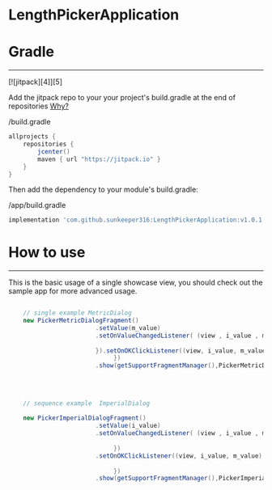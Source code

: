 # LengthPickerApplication


# Gradle
--------

[![jitpack][4]][5]

Add the jitpack repo to your your project's build.gradle at the end of repositories [Why?](#why-jitpack)

/build.gradle
```groovy
allprojects {
	repositories {
		jcenter()
		maven { url "https://jitpack.io" }
	}
}
```

Then add the dependency to your module's build.gradle:

/app/build.gradle
```groovy
implementation 'com.github.sunkeeper316:LengthPickerApplication:v1.0.1'
```

# How to use
--------
This is the basic usage of a single showcase view, you should check out the sample app for more advanced usage.

```java

	// single example MetricDialog
	new PickerMetricDialogFragment()
                        .setValue(m_value)
                        .setOnValueChangedListener( (view , i_value , m_value) -> {
                            
                        }).setOnOKClickListener((view, i_value, m_value) -> {
                             })
                        .show(getSupportFragmentManager(),PickerMetricDialogFragment.TAG);
                
                
                
                
	// sequence example  ImperialDialog    
    
    new PickerImperialDialogFragment()
                        .setValue(i_value)
                        .setOnValueChangedListener( (view , i_value , m_value) -> {
                            
                             })
                        .setOnOKClickListener((view, i_value, m_value) -> {
                            
                             })
                        .show(getSupportFragmentManager(),PickerImperialDialogFragment.TAG);
	
                
```